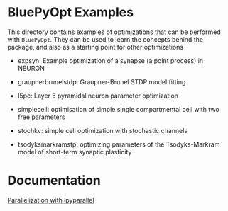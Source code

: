 # BluePyOpt Examples

This directory contains examples of optimizations that can be performed with `BluePyOpt`.
They can be used to learn the concepts behind the package, and also as a starting point for other optimizations

* expsyn: Example optimization of a synapse (a point process) in NEURON

* graupnerbrunelstdp: Graupner-Brunel STDP model fitting

* l5pc: Layer 5 pyramidal neuron parameter optimization

* simplecell: optimisation of simple single compartmental cell with two free parameters

* stochkv: simple cell optimization with stochastic channels

* tsodyksmarkramstp: optimizing parameters of the Tsodyks-Markram model of short-term synaptic plasticity

# Documentation

[Parallelization with ipyparallel](BluePyOpt-ipyparallel.md)
